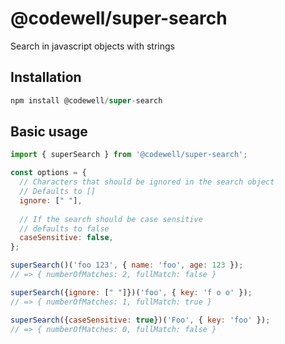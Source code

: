 # @codewell/super-search

Search in javascript objects with strings

## Installation

```JavaScript
npm install @codewell/super-search
```

## Basic usage

```JavaScript
import { superSearch } from '@codewell/super-search';

const options = {
  // Characters that should be ignored in the search object
  // Defaults to []
  ignore: [" "],
  
  // If the search should be case sensitive
  // defaults to false
  caseSensitive: false,
};

superSearch()('foo 123', { name: 'foo', age: 123 });
// => { numberOfMatches: 2, fullMatch: false }

superSearch({ignore: [" "]})('foo', { key: 'f o o' });
// => { numberOfMatches: 1, fullMatch: true }

superSearch({caseSensitive: true})('Foo', { key: 'foo' });
// => { numberOfMatches: 0, fullMatch: false }
```
